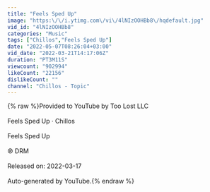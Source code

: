 ```yaml
---
title: "Feels Sped Up"
image: "https:\/\/i.ytimg.com\/vi\/4lNIzOOHBb8\/hqdefault.jpg"
vid_id: "4lNIzOOHBb8"
categories: "Music"
tags: ["Chillos","Feels Sped Up"]
date: "2022-05-07T08:26:04+03:00"
vid_date: "2022-03-21T14:17:06Z"
duration: "PT3M11S"
viewcount: "902994"
likeCount: "22156"
dislikeCount: ""
channel: "Chillos - Topic"
---
```

{% raw %}Provided to YouTube by Too Lost LLC<br /><br />Feels Sped Up · Chillos<br /><br />Feels Sped Up<br /><br />℗ DRM<br /><br />Released on: 2022-03-17<br /><br />Auto-generated by YouTube.{% endraw %}
